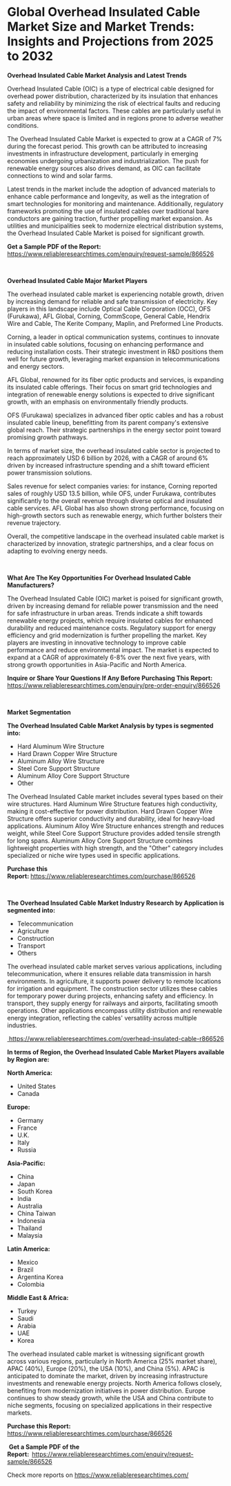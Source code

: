 <p><h1>Global Overhead Insulated Cable Market Size and Market Trends: Insights and Projections from 2025 to 2032</h1></p><p><strong>Overhead Insulated Cable Market Analysis and Latest Trends</strong></p>
<p><p>Overhead Insulated Cable (OIC) is a type of electrical cable designed for overhead power distribution, characterized by its insulation that enhances safety and reliability by minimizing the risk of electrical faults and reducing the impact of environmental factors. These cables are particularly useful in urban areas where space is limited and in regions prone to adverse weather conditions.</p><p>The Overhead Insulated Cable Market is expected to grow at a CAGR of 7% during the forecast period. This growth can be attributed to increasing investments in infrastructure development, particularly in emerging economies undergoing urbanization and industrialization. The push for renewable energy sources also drives demand, as OIC can facilitate connections to wind and solar farms. </p><p>Latest trends in the market include the adoption of advanced materials to enhance cable performance and longevity, as well as the integration of smart technologies for monitoring and maintenance. Additionally, regulatory frameworks promoting the use of insulated cables over traditional bare conductors are gaining traction, further propelling market expansion. As utilities and municipalities seek to modernize electrical distribution systems, the Overhead Insulated Cable Market is poised for significant growth.</p></p>
<p><strong>Get a Sample PDF of the Report:&nbsp;</strong> <a href="https://www.reliableresearchtimes.com/enquiry/request-sample/866526?utm_campaign=2720&utm_medium=2&utm_source=Github&utm_content=ia&utm_term=07042025&utm_id=overhead-insulated-cable">https://www.reliableresearchtimes.com/enquiry/request-sample/866526</a></p>
<p>&nbsp;</p>
<p><strong>Overhead Insulated Cable Major Market Players</strong></p>
<p><p>The overhead insulated cable market is experiencing notable growth, driven by increasing demand for reliable and safe transmission of electricity. Key players in this landscape include Optical Cable Corporation (OCC), OFS (Furukawa), AFL Global, Corning, CommScope, General Cable, Hendrix Wire and Cable, The Kerite Company, Maplin, and Preformed Line Products.</p><p>Corning, a leader in optical communication systems, continues to innovate in insulated cable solutions, focusing on enhancing performance and reducing installation costs. Their strategic investment in R&D positions them well for future growth, leveraging market expansion in telecommunications and energy sectors.</p><p>AFL Global, renowned for its fiber optic products and services, is expanding its insulated cable offerings. Their focus on smart grid technologies and integration of renewable energy solutions is expected to drive significant growth, with an emphasis on environmentally friendly products.</p><p>OFS (Furukawa) specializes in advanced fiber optic cables and has a robust insulated cable lineup, benefitting from its parent company's extensive global reach. Their strategic partnerships in the energy sector point toward promising growth pathways.</p><p>In terms of market size, the overhead insulated cable sector is projected to reach approximately USD 6 billion by 2026, with a CAGR of around 6% driven by increased infrastructure spending and a shift toward efficient power transmission solutions.</p><p>Sales revenue for select companies varies: for instance, Corning reported sales of roughly USD 13.5 billion, while OFS, under Furukawa, contributes significantly to the overall revenue through diverse optical and insulated cable services. AFL Global has also shown strong performance, focusing on high-growth sectors such as renewable energy, which further bolsters their revenue trajectory.</p><p>Overall, the competitive landscape in the overhead insulated cable market is characterized by innovation, strategic partnerships, and a clear focus on adapting to evolving energy needs.</p></p>
<p>&nbsp;</p>
<p><strong>What Are The Key Opportunities For Overhead Insulated Cable Manufacturers?</strong></p>
<p><p>The Overhead Insulated Cable (OIC) market is poised for significant growth, driven by increasing demand for reliable power transmission and the need for safe infrastructure in urban areas. Trends indicate a shift towards renewable energy projects, which require insulated cables for enhanced durability and reduced maintenance costs. Regulatory support for energy efficiency and grid modernization is further propelling the market. Key players are investing in innovative technology to improve cable performance and reduce environmental impact. The market is expected to expand at a CAGR of approximately 6-8% over the next five years, with strong growth opportunities in Asia-Pacific and North America.</p></p>
<p><strong>Inquire or Share Your Questions If Any Before Purchasing This Report:</strong> <a href="https://www.reliableresearchtimes.com/enquiry/pre-order-enquiry/866526?utm_campaign=2720&utm_medium=2&utm_source=Github&utm_content=ia&utm_term=07042025&utm_id=overhead-insulated-cable">https://www.reliableresearchtimes.com/enquiry/pre-order-enquiry/866526</a></p>
<p>&nbsp;</p>
<p><strong>Market Segmentation</strong></p>
<p><strong>The Overhead Insulated Cable Market Analysis by types is segmented into:</strong></p>
<p><ul><li>Hard Aluminum Wire Structure</li><li>Hard Drawn Copper Wire Structure</li><li>Aluminum Alloy Wire Structure</li><li>Steel Core Support Structure</li><li>Aluminum Alloy Core Support Structure</li><li>Other</li></ul></p>
<p><p>The Overhead Insulated Cable market includes several types based on their wire structures. Hard Aluminum Wire Structure features high conductivity, making it cost-effective for power distribution. Hard Drawn Copper Wire Structure offers superior conductivity and durability, ideal for heavy-load applications. Aluminum Alloy Wire Structure enhances strength and reduces weight, while Steel Core Support Structure provides added tensile strength for long spans. Aluminum Alloy Core Support Structure combines lightweight properties with high strength, and the "Other" category includes specialized or niche wire types used in specific applications.</p></p>
<p><strong>Purchase this Report:&nbsp;</strong><a href="https://www.reliableresearchtimes.com/purchase/866526?utm_campaign=2720&utm_medium=2&utm_source=Github&utm_content=ia&utm_term=07042025&utm_id=overhead-insulated-cable">https://www.reliableresearchtimes.com/purchase/866526</a></p>
<p>&nbsp;</p>
<p><strong>The Overhead Insulated Cable Market Industry Research by Application is segmented into:</strong></p>
<p><ul><li>Telecommunication</li><li>Agriculture</li><li>Construction</li><li>Transport</li><li>Others</li></ul></p>
<p><p>The overhead insulated cable market serves various applications, including telecommunication, where it ensures reliable data transmission in harsh environments. In agriculture, it supports power delivery to remote locations for irrigation and equipment. The construction sector utilizes these cables for temporary power during projects, enhancing safety and efficiency. In transport, they supply energy for railways and airports, facilitating smooth operations. Other applications encompass utility distribution and renewable energy integration, reflecting the cables' versatility across multiple industries.</p></p>
<p><a href="https://www.reliableresearchtimes.com/overhead-insulated-cable-r866526?utm_campaign=2720&utm_medium=2&utm_source=Github&utm_content=ia&utm_term=07042025&utm_id=overhead-insulated-cable">&nbsp;https://www.reliableresearchtimes.com/overhead-insulated-cable-r866526</a></p>
<p><strong>In terms of Region, the Overhead Insulated Cable Market Players available by Region are:</strong></p>
<p>
    <p> <strong> North America: </strong>
        <ul>
            <li>United States</li>
            <li>Canada</li>
        </ul>
        </p> 
    <p> <strong> Europe: </strong>
        <ul>
            <li>Germany</li>
            <li>France</li>
            <li>U.K.</li>
            <li>Italy</li>
            <li>Russia</li>
        </ul>
        </p> 
    <p> <strong> Asia-Pacific: </strong>
        <ul>
            <li>China</li>
            <li>Japan</li>
            <li>South Korea</li>
            <li>India</li>
            <li>Australia</li>
            <li>China Taiwan</li>
            <li>Indonesia</li>
            <li>Thailand</li>
            <li>Malaysia</li>
        </ul>
        </p> 
    <p> <strong> Latin America: </strong>
        <ul>
            <li>Mexico</li>
            <li>Brazil</li>
            <li>Argentina Korea</li>
            <li>Colombia</li>
        </ul>
        </p> 
    <p> <strong> Middle East & Africa: </strong>
        <ul>
            <li>Turkey</li>
            <li>Saudi</li>
            <li>Arabia</li>
            <li>UAE</li>
            <li>Korea</li>
        </ul>
    </p>
    </p>
<p><p>The overhead insulated cable market is witnessing significant growth across various regions, particularly in North America (25% market share), APAC (40%), Europe (20%), the USA (10%), and China (5%). APAC is anticipated to dominate the market, driven by increasing infrastructure investments and renewable energy projects. North America follows closely, benefiting from modernization initiatives in power distribution. Europe continues to show steady growth, while the USA and China contribute to niche segments, focusing on specialized applications in their respective markets.</p></p>
<p><strong>Purchase this Report: </strong><a href="https://www.reliableresearchtimes.com/purchase/866526?utm_campaign=2720&utm_medium=2&utm_source=Github&utm_content=ia&utm_term=07042025&utm_id=overhead-insulated-cable">https://www.reliableresearchtimes.com/purchase/866526</a></p>
<p>&nbsp;<strong>Get a Sample PDF of the Report:&nbsp;&nbsp;</strong><a href="https://www.reliableresearchtimes.com/enquiry/request-sample/866526?utm_campaign=2720&utm_medium=2&utm_source=Github&utm_content=ia&utm_term=07042025&utm_id=overhead-insulated-cable">https://www.reliableresearchtimes.com/enquiry/request-sample/866526</a></p>
<p><strong></strong></p>
<p>Check more reports on <a href="https://www.reliableresearchtimes.com/?utm_campaign=2720&utm_medium=2&utm_source=Github&utm_content=ia&utm_term=07042025&utm_id=overhead-insulated-cable">https://www.reliableresearchtimes.com/</a></p>